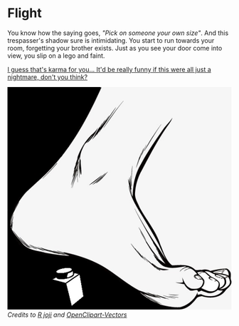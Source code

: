 # Flight
You know how the saying goes, _"Pick on someone your own size"_. And this trespasser's shadow sure is intimidating. You start to run towards your room, forgetting your brother exists. Just as you see your door come into view, you slip on a lego and faint.

[I guess that's karma for you... It'd be really funny if this were all just a nightmare, don't you think?](home.md)

![Lego](images/lego.jpg)  
_Credits to [R joji](https://pt.pngtree.com/r-jogi_7307?type=1) and [OpenClipart-Vectors](https://pixabay.com/de/users/OpenClipart-Vectors-30363/)_